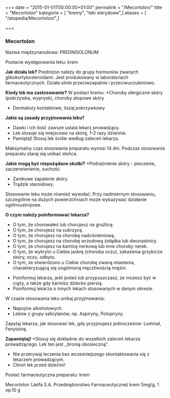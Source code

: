 +++
date = "2015-01-01T00:00:00+01:00"
permalink = "/Mecortolon/"
title = "Mecortolon"
kategorie = [ "kremy", "leki sterydowe",]
aliases = [ "/atopedia/Mecortolon/",]

+++

### Mecortolon

Nazwa międzynarodowa:
PREDNISOLONUM

Postacie występowania leku:
krem

**Jak działa lek?**
Prednizon należy do grupy hormonów zwanych glikokortykosteroidami. Jest produkowany w laboratoriach farmaceutycznych. Działa silnie przeciwzapalnie i przeciwuczuleniowo.

**Kiedy lek ma zastosowanie?**
W postaci kremu:
\*Choroby alergiczne skóry (pokrzywka, wyprysk), choroby atopowe skóry

-   Dermatozy kontaktowe, liszaj pokrzywkowy

**Jakie są zasady przyjmowania leku?**

-   Dawki i ich ilość zawsze ustala lekarz prowadzący.
-   Lek stosuje się miejscowo na skórę, 1-2 razy dziennie.
-   Pamiętaj! Stosuj lek ściśle według zaleceń lekarza.

Maksymalny czas stosowania preparatu wynosi 14 dni. Podczas stosowania preparatu staraj się unikać słońca.

**Jakie mogą być niepożądane skutki?**
\*Podrażnienie skóry - pieczenie, zaczerwienienie, suchość.

-   Zanikowe zapalenie skóry.
-   Trądzik steroidowy.

Stosowanie leku może również wywołać:
Przy nadmiernym stosowaniu, szczególnie na dużych powierzchniach może wykazywać działanie ogólnoustrojowe.

**O czym należy poinformować lekarza?**

-   O tym, że chorowałeś lub chorujesz na gruźlicę.
-   O tym, że chorujesz na cukrzycę.
-   O tym, że chorujesz na chorobę nadciśnieniową.
-   O tym, że chorujesz na chorobę wrzodową żołądka lub dwunastnicy.
-   O tym, że chorujesz na kamicę nerkową lub inne choroby nerek.
-   O tym, że wykryto u Ciebie jaskrę (choroba oczu), zakażenia grzybicze skóry, oczu, odbytu.
-   O tym, że stwierdzono u Ciebie chorobę zwaną miastenia, charakteryzującą się uogólnioną męczliwością mięśni.

<!-- -->

-   Poinformuj lekarza, jeśli jesteś lub przypuszczasz, że możesz być w ciąży, a także gdy karmisz dziecko piersią.
-   Poinformuj lekarza o innych lekach stosowanych w danym okresie.

W czasie stosowania leku unikaj przyjmowania:

-   Napojów alkoholowych.
-   Leków z grupy salicylanów, np. Aspiryny, Polopiryny.

Zapytaj lekarza, jak stosować lek, gdy przyjmujesz jednocześnie: Luminal, Fenytoinę.

**Zapamiętaj!**
\*Stosuj się dokładnie do wszelkich zaleceń lekarza prowadzącego. Lek ten jest ,,bronią obosieczną".

-   Nie przerywaj leczenia bez wcześniejszego skontaktowania się z lekarzem prowadzącym.
-   Chroń lek przed dziećmi!

Postać farmaceutyczna preparatu: krem

Mecortolon (Jelfa S.A. Przedsiębiorstwo Farmaceutyczne) krem 5mg/g, 1 op.10 g
